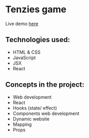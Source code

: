 # Tenzies game
Live demo [here](https://sunny-crostata-9336e7.netlify.app/)

## Technologies used:
- HTML & CSS
- JavaScript
- JSX
- React

## Concepts in the project:
- Web development
- React
- Hooks (state/ effect)
- Components web development
- Dynamic website
- Mapping
- Props
